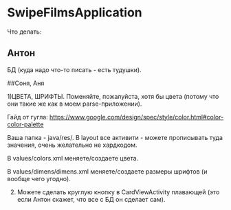 # SwipeFilmsApplication

Что делать:

## Антон
БД (куда надо что-то писать - есть тудушки).

##Соня, Аня

1)ЦВЕТА, ШРИФТЫ. Поменяйте, пожалуйста, хотя бы цвета (потому что они такие же как в моем parse-приложении).

Гайд от гугла:
https://www.google.com/design/spec/style/color.html#color-color-palette

Ваша папка - java/res/. 
В layout все активити - можете прописывать туда значения, очень желательно не хардкодом.

В values/colors.xml  меняете/создаете цвета.

В values/dimens/dimens.xml меняете/создаете размеры шрифтов (и вообще чего угодно).



2) Можете сделать круглую кнопку в CardViewActivity плавающей (это если Антон скажет, что все с БД он сделает сам).
